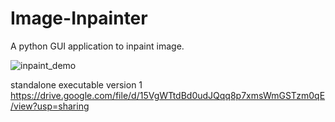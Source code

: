 # Image-Inpainter
A python GUI application to inpaint image.


![inpaint_demo](https://github.com/Zedd1558/Image-Inpainter/blob/master/demo/inpaint_demo.gif)



standalone executable version 1
https://drive.google.com/file/d/15VgWTtdBd0udJQqq8p7xmsWmGSTzm0qE/view?usp=sharing

